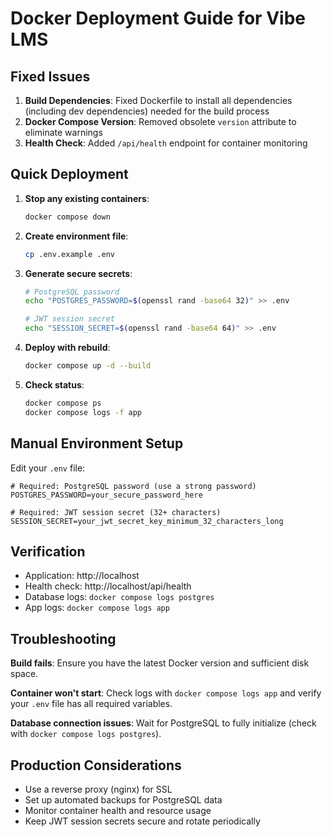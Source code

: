 # Docker Deployment Guide for Vibe LMS

## Fixed Issues

1. **Build Dependencies**: Fixed Dockerfile to install all dependencies (including dev dependencies) needed for the build process
2. **Docker Compose Version**: Removed obsolete `version` attribute to eliminate warnings
3. **Health Check**: Added `/api/health` endpoint for container monitoring

## Quick Deployment

1. **Stop any existing containers**:
   ```bash
   docker compose down
   ```

2. **Create environment file**:
   ```bash
   cp .env.example .env
   ```

3. **Generate secure secrets**:
   ```bash
   # PostgreSQL password
   echo "POSTGRES_PASSWORD=$(openssl rand -base64 32)" >> .env
   
   # JWT session secret
   echo "SESSION_SECRET=$(openssl rand -base64 64)" >> .env
   ```

4. **Deploy with rebuild**:
   ```bash
   docker compose up -d --build
   ```

5. **Check status**:
   ```bash
   docker compose ps
   docker compose logs -f app
   ```

## Manual Environment Setup

Edit your `.env` file:

```env
# Required: PostgreSQL password (use a strong password)
POSTGRES_PASSWORD=your_secure_password_here

# Required: JWT session secret (32+ characters)
SESSION_SECRET=your_jwt_secret_key_minimum_32_characters_long
```

## Verification

- Application: http://localhost
- Health check: http://localhost/api/health
- Database logs: `docker compose logs postgres`
- App logs: `docker compose logs app`

## Troubleshooting

**Build fails**: Ensure you have the latest Docker version and sufficient disk space.

**Container won't start**: Check logs with `docker compose logs app` and verify your `.env` file has all required variables.

**Database connection issues**: Wait for PostgreSQL to fully initialize (check with `docker compose logs postgres`).

## Production Considerations

- Use a reverse proxy (nginx) for SSL
- Set up automated backups for PostgreSQL data
- Monitor container health and resource usage
- Keep JWT session secrets secure and rotate periodically